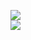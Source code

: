 [![](https://img.shields.io/badge/Made%20With-Github%20Spray-lightgrey.svg?style=for-the-badge&logo=github)](https://github.com/Annihil/github-spray#2698)  
[![](https://i.imgur.com/2DrTn0Z.gif)](https://github.com/Annihil/github-spray)